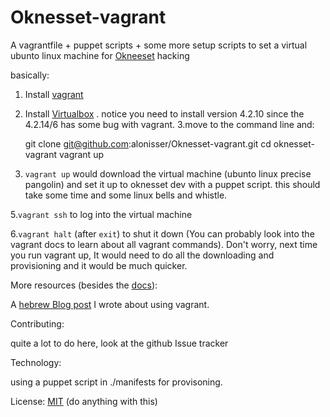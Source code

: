 Oknesset-vagrant
================

A vagrantfile + puppet scripts + some more setup scripts to set a virtual ubunto linux machine for [Okneeset](https://github.com/hasadna/Open-Knesset) hacking


basically:

1. Install [vagrant](http://www.vagrantup.com/)
2. Install [Virtualbox](https://www.virtualbox.org/wiki/Download_Old_Builds_4_2) . notice you need to install version 4.2.10 since the 4.2.14/6 has some bug with vagrant. 
3.move to the command line and:


   git clone git@github.com:alonisser/Oknesset-vagrant.git
   cd oknesset-vagrant
   vagrant up

4. ```vagrant up``` would download the virtual machine (ubunto linux precise pangolin) and set it up to oknesset dev with a puppet script. this should take some time and some linux bells and whistle.

5.```vagrant ssh``` to log into the virtual machine

6.```vagrant halt``` (after ```exit```) to shut it down (You can probably look into the vagrant docs to learn about all vagrant commands). Don't worry, next time you run vagrant up, It would need to do all the downloading and provisioning and it would be much quicker.



More resources (besides the [docs](http://docs.vagrantup.com/v2/)):

A [hebrew Blog post](http://4p-tech.co.il/blog/?p=1741) I wrote about using vagrant.

Contributing:

quite a lot to do here, look at the github Issue tracker

Technology:

using a puppet script in ./manifests for provisoning.

License: [MIT](http://opensource.org/licenses/MIT) (do anything with this)